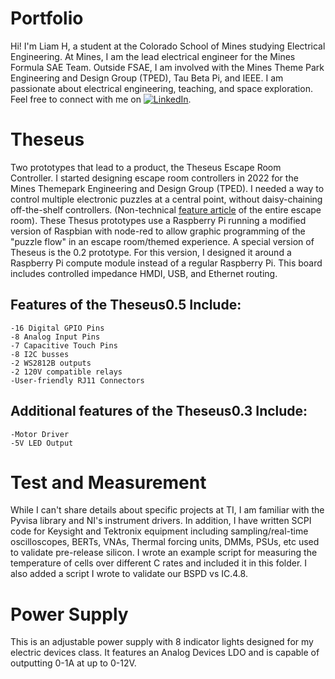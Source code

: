 # Portfolio
Hi! I'm Liam H, a student at the Colorado School of Mines studying Electrical Engineering. At Mines, I am the lead electrical engineer for the Mines Formula SAE Team. Outside FSAE, I am involved with the Mines Theme Park Engineering and Design Group (TPED), Tau Beta Pi, and IEEE. I am passionate about electrical engineering, teaching, and space exploration. Feel free to connect with me on [![LinkedIn](https://img.shields.io/badge/LinkedIn-Profile-blue)](https://www.linkedin.com/in/liam-homburger/).

# Theseus
  Two prototypes that lead to a product, the Theseus Escape Room Controller. 
  I started designing escape room controllers in 2022 for the Mines Themepark Engineering and Design Group (TPED). I needed a way to control multiple electronic puzzles at a central point, without daisy-chaining off-the-shelf controllers. (Non-technical [feature article](https://www.themedattraction.com/marvins-gold-rush-escape-colorado-school-of-mines-tped/) of the entire escape room).
  These Thesus prototypes use a Raspberry Pi running a modified version of Raspbian with node-red to allow graphic programming of the "puzzle flow" in an escape room/themed experience.
  A special version of Theseus is the 0.2 prototype. For this version, I designed it around a Raspberry Pi compute module instead of a regular Raspberry Pi. This board includes controlled impedance HMDI, USB, and Ethernet routing.
## Features of the Theseus0.5 Include:
    -16 Digital GPIO Pins
    -8 Analog Input Pins
    -7 Capacitive Touch Pins
    -8 I2C busses
    -2 WS2812B outputs
    -2 120V compatible relays
    -User-friendly RJ11 Connectors
## Additional features of the Theseus0.3 Include:
    -Motor Driver
    -5V LED Output
# Test and Measurement
  While I can't share details about specific projects at TI, I am familiar with the Pyvisa library and NI's instrument drivers. In addition, I have written SCPI code for Keysight and Tektronix equipment including sampling/real-time oscilloscopes, BERTs, VNAs, Thermal forcing units, DMMs, PSUs, etc used to validate pre-release silicon. I wrote an example script for measuring the temperature of cells over different C rates and included it in this folder.
  I also added a script I wrote to validate our BSPD vs IC.4.8. 
# Power Supply
  This is an adjustable power supply with 8 indicator lights designed for my electric devices class. It features an Analog Devices LDO and is capable of outputting 0-1A at up to 0-12V.

